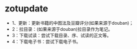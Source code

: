# zotupdate
- 1、更新：更新书籍的中图法及豆瓣评分(如果来源于douban)；
- 2：拉目录：(如果来源于douban)拉目录作为笔记。
- 3：下载试读：尝试下载目录、序、试读的正文等。
- 4：下载电子书：尝试下载电子书。
